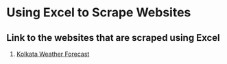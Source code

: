 # Using Excel to Scrape Websites

## Link to the websites that are scraped using Excel
1. <a href = "https://www.timeanddate.com/weather/india/kolkata/ext">Kolkata Weather Forecast</a>

